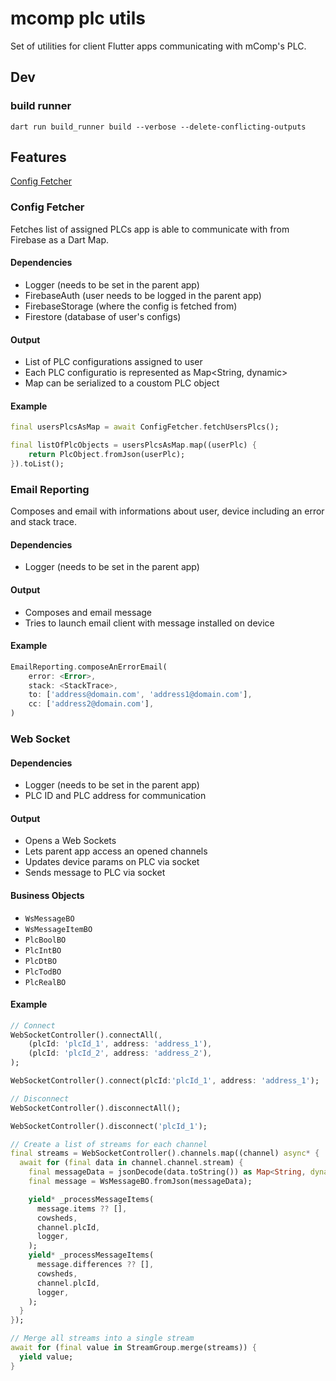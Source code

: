# mcomp plc utils

Set of utilities for client Flutter apps communicating with mComp's PLC.

## Dev

### build runner

`dart run build_runner build --verbose --delete-conflicting-outputs`

## Features

[Config Fetcher](#config-fetcher)

### Config Fetcher

Fetches list of assigned PLCs app is able to communicate with from Firebase as a Dart Map.

#### Dependencies

- Logger (needs to be set in the parent app)
- FirebaseAuth (user needs to be logged in the parent app)
- FirebaseStorage (where the config is fetched from)
- Firestore (database of user's configs)

#### Output

- List of PLC configurations assigned to user
- Each PLC configuratio is represented as Map<String, dynamic>
- Map can be serialized to a coustom PLC object

#### Example

```dart
final usersPlcsAsMap = await ConfigFetcher.fetchUsersPlcs();

final listOfPlcObjects = usersPlcsAsMap.map((userPlc) {
    return PlcObject.fromJson(userPlc);
}).toList();
```

### Email Reporting

Composes and email with informations about user, device including an error and stack trace.

#### Dependencies

- Logger (needs to be set in the parent app)

#### Output

- Composes and email message
- Tries to launch email client with message installed on device

#### Example

```dart
EmailReporting.composeAnErrorEmail(
    error: <Error>,
    stack: <StackTrace>,
    to: ['address@domain.com', 'address1@domain.com'],
    cc: ['address2@domain.com'],
)
```

### Web Socket

#### Dependencies
- Logger (needs to be set in the parent app)
- PLC ID and PLC address for communication

#### Output

- Opens a Web Sockets
- Lets parent app access an opened channels
- Updates device params on PLC via socket
- Sends message to PLC via socket

#### Business Objects

- `WsMessageBO`
- `WsMessageItemBO`
- `PlcBoolBO`
- `PlcIntBO`
- `PlcDtBO`
- `PlcTodBO`
- `PlcRealBO`

#### Example

```dart
// Connect
WebSocketController().connectAll(,
    (plcId: 'plcId_1', address: 'address_1'),
    (plcId: 'plcId_2', address: 'address_2'),
);

WebSocketController().connect(plcId:'plcId_1', address: 'address_1');

// Disconnect
WebSocketController().disconnectAll();

WebSocketController().disconnect('plcId_1');

// Create a list of streams for each channel
final streams = WebSocketController().channels.map((channel) async* {
  await for (final data in channel.channel.stream) {
    final messageData = jsonDecode(data.toString()) as Map<String, dynamic>;
    final message = WsMessageBO.fromJson(messageData);

    yield* _processMessageItems(
      message.items ?? [],
      cowsheds,
      channel.plcId,
      logger,
    );
    yield* _processMessageItems(
      message.differences ?? [],
      cowsheds,
      channel.plcId,
      logger,
    );
  }
});

// Merge all streams into a single stream
await for (final value in StreamGroup.merge(streams)) {
  yield value;
}
```
